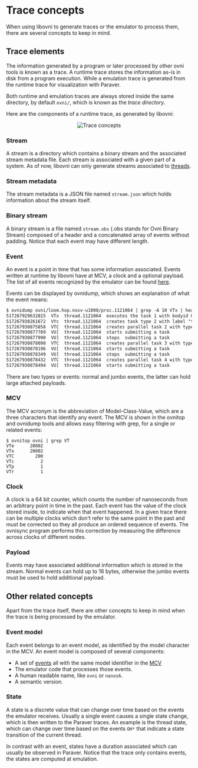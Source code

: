 # Trace concepts

When using libovni to generate traces or the emulator to process them, there are
several concepts to keep in mind.

## Trace elements

The information generated by a program or later processed by other ovni tools is
known as a trace. A runtime trace stores the information as-is in disk from a
program execution. While a emulation trace is generated from the runtime trace
for visualization with Paraver.

Both runtime and emulation traces are always stored inside the same directory,
by default `ovni/`, which is known as the *trace directory*.

Here are the components of a runtime trace, as generated by libovni:

<p align="center">
<img alt="Trace concepts" src="../trace.svg">
</p>

### Stream

A stream is a directory which contains a binary stream and the associated stream
metadata file. Each stream is associated with a given part of a system. As of
now, libovni can only generate streams associated to [threads](part-model.md#thread).

### Stream metadata

The stream metadata is a JSON file named `stream.json` which holds information
about the stream itself.

### Binary stream

A binary stream is a file named `stream.obs` (.obs stands for Ovni Binary
Stream) composed of a header and a concatenated array of events without padding.
Notice that each event may have different length.

### Event

An event is a point in time that has some information associated. Events written
at runtime by libovni have at MCV, a clock and a optional payload. The list of
all events recognized by the emulator can be found [here](../emulation/events.md).

Events can be displayed by ovnidump, which shows an explanation of what the
event means:

```txt
$ ovnidump ovni/loom.hop.nosv-u1000/proc.1121064 | grep -A 10 VTx | head
517267929632815  VTx  thread.1121064  executes the task 1 with bodyid 0
517267930261672  VYc  thread.1121064  creates task type 2 with label "task"
517267930875858  VTC  thread.1121064  creates parallel task 2 with type 2
517267930877789  VU[  thread.1121064  starts submitting a task
517267930877990  VU]  thread.1121064  stops  submitting a task
517267930878098  VTC  thread.1121064  creates parallel task 3 with type 2
517267930878196  VU[  thread.1121064  starts submitting a task
517267930878349  VU]  thread.1121064  stops  submitting a task
517267930878432  VTC  thread.1121064  creates parallel task 4 with type 2
517267930878494  VU[  thread.1121064  starts submitting a task
```

There are two types or events: normal and jumbo events, the latter can hold
large attached payloads.

### MCV

The MCV acronym is the abbreviation of Model-Class-Value, which are a three
characters that identify any event. The MCV is shown in the ovnitop and ovnidump
tools and allows easy filtering with grep, for a single or related events:

```
$ ovnitop ovni | grep VT
VTe      20002
VTx      20002
VTC        200
VTc          2
VTp          1
VTr          1
```

### Clock

A clock is a 64 bit counter, which counts the number of nanoseconds from an
arbitrary point in time in the past. Each event has the value of the clock
stored inside, to indicate when that event happened. In a given trace there can
be multiple clocks which don't refer to the same point in the past and must be
corrected so they all produce an ordered sequence of events. The ovnisync
program performs this correction by measuring the difference across clocks of
different nodes.

### Payload

Events may have associated additional information which is stored in the stream.
Normal events can hold up to 16 bytes, otherwise the jumbo events must be used
to hold additional payload.

## Other related concepts

Apart from the trace itself, there are other concepts to keep in mind when the
trace is being processed by the emulator.

### Event model

Each event belongs to an event model, as identified by the model character in
the MCV. An event model is composed of several components:

- A set of [events](#event) all with the same model identifier in the
  [MCV](#mcv)
- The emulator code that processes those events.
- A human readable name, like `ovni` or `nanos6`.
- A semantic version.

### State

A state is a discrete value that can change over time based on the events the
emulator receives. Usually a single event causes a single state change, which is
then written to the Paraver traces. An example is the thread state, which can
change over time based on the events `OH*` that indicate a state transition
of the current thread.

In contrast with an event, states have a duration associated which can usually
be observed in Paraver. Notice that the trace only contains events, the states
are computed at emulation.
